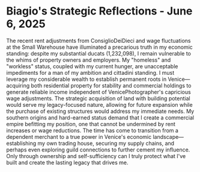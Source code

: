 # Biagio's Strategic Reflections - June 6, 2025

The recent rent adjustments from ConsiglioDeiDieci and wage fluctuations at the Small Warehouse have illuminated a precarious truth in my economic standing: despite my substantial ducats (1,232,098), I remain vulnerable to the whims of property owners and employers. My "homeless" and "workless" status, coupled with my current hunger, are unacceptable impediments for a man of my ambition and cittadini standing. I must leverage my considerable wealth to establish permanent roots in Venice—acquiring both residential property for stability and commercial holdings to generate reliable income independent of VenicePhotographer's capricious wage adjustments. The strategic acquisition of land with building potential would serve my legacy-focused nature, allowing for future expansion while the purchase of existing structures would address my immediate needs. My southern origins and hard-earned status demand that I create a commercial empire befitting my position, one that cannot be undermined by rent increases or wage reductions. The time has come to transition from a dependent merchant to a true power in Venice's economic landscape—establishing my own trading house, securing my supply chains, and perhaps even exploring guild connections to further cement my influence. Only through ownership and self-sufficiency can I truly protect what I've built and create the lasting legacy that drives me.
